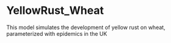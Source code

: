 # YellowRust_Wheat
This model simulates the development of yellow rust on wheat, parameterized with epidemics in the UK
